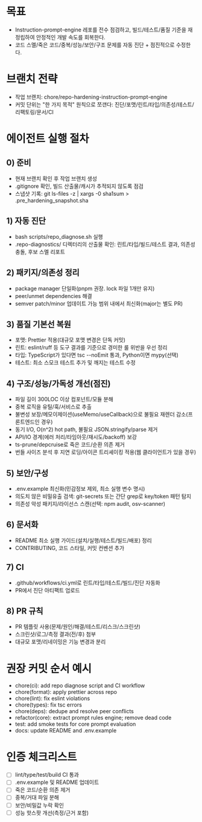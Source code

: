 # 목표

- Instruction-prompt-engine 레포를 전수 점검하고, 빌드/테스트/품질 기준을 재정립하여 안정적인 개발 속도를 회복한다.
- 코드 스멜/죽은 코드/중복/성능/보안/구조 문제를 자동 진단 + 점진적으로 수정한다.

# 브랜치 전략

- 작업 브랜치: chore/repo-hardening-instruction-prompt-engine
- 커밋 단위는 "한 가지 목적" 원칙으로 쪼갠다: 진단/포맷/린트/타입/의존성/테스트/리팩토링/문서/CI

# 에이전트 실행 절차

## 0) 준비

- 현재 브랜치 확인 후 작업 브랜치 생성
- .gitignore 확인, 빌드 산출물/캐시가 추적되지 않도록 점검
- 스냅샷 기록: git ls-files -z | xargs -0 sha1sum > .pre_hardening_snapshot.sha

## 1) 자동 진단

- bash scripts/repo_diagnose.sh 실행
- .repo-diagnostics/ 디렉터리의 산출물 확인: 린트/타입/빌드/테스트 결과, 의존성 충돌, 후보 스멜 리포트

## 2) 패키지/의존성 정리

- package manager 단일화(pnpm 권장. lock 파일 1개만 유지)
- peer/unmet dependencies 해결
- semver patch/minor 업데이트 가능 범위 내에서 최신화(major는 별도 PR)

## 3) 품질 기본선 복원

- 포맷: Prettier 적용(대규모 포맷 변경은 단독 커밋)
- 린트: eslint/ruff 등 도구 결과를 기준으로 경미한 룰 위반을 우선 정리
- 타입: TypeScript가 있다면 tsc --noEmit 통과, Python이면 mypy(선택)
- 테스트: 최소 스모크 테스트 추가 및 깨지는 테스트 수정

## 4) 구조/성능/가독성 개선(점진)

- 파일 길이 300LOC 이상 컴포넌트/모듈 분해
- 중복 로직을 유틸/훅/서비스로 추출
- 불변성 보장/메모이제이션(useMemo/useCallback)으로 불필요 재렌더 감소(프론트엔드인 경우)
- 동기 I/O, O(n^2) hot path, 불필요 JSON.stringify/parse 제거
- API/IO 경계(에러 처리/타임아웃/재시도/backoff) 보강
- ts-prune/depcruise로 죽은 코드/순환 의존 제거
- 번들 사이즈 분석 후 지연 로딩/아이콘 트리셰이킹 적용(웹 클라이언트가 있을 경우)

## 5) 보안/구성

- .env.example 최신화(민감정보 제외, 최소 실행 변수 명시)
- 의도치 않은 비밀유출 검색: git-secrets 또는 간단 grep로 key/token 패턴 탐지
- 의존성 악성 패키지/라이선스 스캔(선택: npm audit, osv-scanner)

## 6) 문서화

- README 최소 실행 가이드(설치/실행/테스트/빌드/배포) 정리
- CONTRIBUTING, 코드 스타일, 커밋 컨벤션 추가

## 7) CI

- .github/workflows/ci.yml로 린트/타입/테스트/빌드/진단 자동화
- PR에서 진단 아티팩트 업로드

## 8) PR 규칙

- PR 템플릿 사용(문제/원인/해결/테스트/리스크/스크린샷)
- 스크린샷/로그/측정 결과(전/후) 첨부
- 대규모 포맷/리네이밍은 기능 변경과 분리

# 권장 커밋 순서 예시

- chore(ci): add repo diagnose script and CI workflow
- chore(format): apply prettier across repo
- chore(lint): fix eslint violations
- chore(types): fix tsc errors
- chore(deps): dedupe and resolve peer conflicts
- refactor(core): extract prompt rules engine; remove dead code
- test: add smoke tests for core prompt evaluation
- docs: update README and .env.example

# 인증 체크리스트

- [ ] lint/type/test/build CI 통과
- [ ] .env.example 및 README 업데이트
- [ ] 죽은 코드/순환 의존 제거
- [ ] 중복/거대 파일 분해
- [ ] 보안/비밀값 누락 확인
- [ ] 성능 핫스팟 개선(측정/근거 포함)
